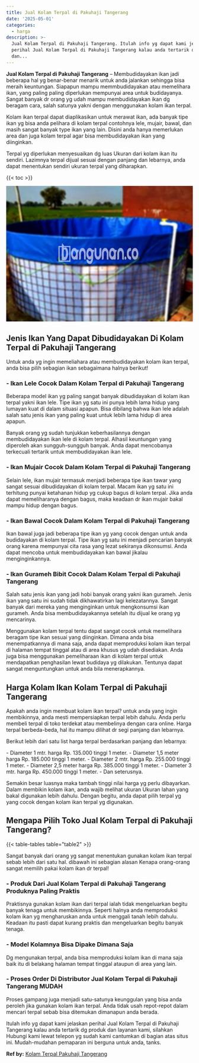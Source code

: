 ```yaml
---
title: Jual Kolam Terpal di Pakuhaji Tangerang
date: '2025-05-01'
categories:
  - harga
description: >-
  Jual Kolam Terpal di Pakuhaji Tangerang. Itulah info yg dapat kami jelaskan
  perihal Jual Kolam Terpal di Pakuhaji Tangerang kalau anda tertarik dg produk
  dan...
---
```


**Jual Kolam Terpal di Pakuhaji Tangerang** – Membudidayakan ikan jadi beberapa hal yg benar-benar menarik untuk anda jalankan sehingga bisa meraih keuntungan. Siapapun mampu memmbudidayakan atau memelihara ikan, yang paling paling diperlukan mempunyai area untuk budidayanya. Sangat banyak dr orang yg udah mampu membudidayakan ikan dg beragam cara, salah satunya yakni dengan menggunakan kolam ikan terpal.

Kolam ikan terpal dapat diaplikasikan untuk merawat ikan, ada banyak tipe ikan yg bisa anda pelihara di kolam terpal contohnya lele, mujair, bawal, dan masih sangat banyak type ikan yang lain. Disini anda hanya memerlukan area dan juga kolam terpal agar bisa membudidayakan ikan yang diinginkan.

Terpal yg diperlukan menyesuaikan dg luas Ukuran dari kolam ikan itu sendiri. Lazimnya terpal dijual sesuai dengan panjang dan lebarnya, anda dapat menentukan sendiri ukuran terpal yang diharapkan.

{{< toc >}}

![Jual Kolam Terpal di Pakuhaji Tangerang](/images/jual-kolam-terpal-54.png)

## Jenis Ikan Yang Dapat Dibudidayakan Di Kolam Terpal di Pakuhaji Tangerang

Untuk anda yg ingin memeliahara atau membudidayakan kolam ikan terpal, anda bisa pilih sebagian ikan sebagaimana halnya berikut!

### \- Ikan Lele Cocok Dalam Kolam Terpal di Pakuhaji Tangerang

Beberapa model ikan yg paling sangat banyak dibudidayakan di kolam ikan terpal yakni ikan lele. Tipe ikan yg satu ini punya lebih lama hidup yang lumayan kuat di dalam situasi apapun. Bisa dibilang bahwa ikan lele adalah salah satu jenis ikan yang paling kuat untuk lebih lama hidup di area apapun.

Banyak orang yg sudah tunjukkan keberhasilannya dengan membudidayakan ikan lele di kolam terpal. Alhasil keuntungan yang diperoleh akan sungguh-sungguh banyak. Anda dapat mencobanya terkecuali tertarik untuk membudidayakan ikan lele.

### \- Ikan Mujair Cocok Dalam Kolam Terpal di Pakuhaji Tangerang

Selain lele, ikan mujair termasuk menjadi beberapa tipe ikan tawar yang sangat sesuai dibudidayakan di kolam terpal. Macam ikan yg satu ini terhitung punyai ketahanan hidup yg cukup bagus di kolam terpal. Jika anda dapat memeliharanya dengan bagus, maka keadaan dr ikan mujair bakal mampu hidup dengan bagus.

### \- Ikan Bawal Cocok Dalam Kolam Terpal di Pakuhaji Tangerang

Ikan bawal juga jadi beberapa tipe ikan yg yang cocok dengan untuk anda budidayakan di kolam terpal. Tipe ikan yg satu ini menjadi pencarian banyak orang karena mempunyai cita rasa yang lezat sekiranya dikonsumsi. Anda dapat mencoba untuk membudidayakan kan bawal jikalau menginginkannya.

### \- Ikan Gurameh Bibit Cocok Dalam Kolam Terpal di Pakuhaji Tangerang

Salah satu jenis ikan yang jadi hobi banyak orang yakni ikan gurameh. Jenis ikan yang satu ini sudah tidak dikhawatirkan lagi kelezatannya. Sangat banyak dari mereka yang menginginkan untuk mengkonsumsi ikan gurameh. Anda bisa membudidayakannya setelah itu dijual ke orang yg mencarinya.

Menggunakan kolam terpal tentu dapat sangat cocok untuk memelihara beragam tipe ikan sesuai yang diinginkan. Dimana anda bisa menempatkannya di mana saja, anda dapat memproduksi kolam ikan terpal di halaman tempat tinggal atau di area khusus yg udah disediakan. Anda juga bisa menggunakan pemeliharaan ikan di kolam terpal untuk mendapatkan penghasilan lewat budidaya yg dilakukan. Tentunya dapat sangat menguntungkan untuk anda bila menerapkannya.

## Harga Kolam Ikan Kolam Terpal di Pakuhaji Tangerang

Apakah anda ingin membuat kolam ikan terpal? untuk anda yang ingin membikinnya, anda mesti mempersiapkan terpal lebih dahulu. Anda perlu membeli terpal di toko terdekat atau membelinya dengan cara online. Harga terpal berbeda-beda, hal itu mampu dilihat dr segi panjang dan lebarnya.

Berikut lebih dari satu list harga terpal berdasarkan panjang dan lebarnya:

\- Diameter 1 mtr. harga Rp. 135.000 tinggi 1 meter. - Diameter 1,5 meter harga Rp. 185.000 tinggi 1 meter. - Diameter 2 mtr. harga Rp. 255.000 tinggi 1 meter. - Diameter 2,5 meter harga Rp. 385.000 tinggi 1 meter. - Diameter 3 mtr. harga Rp. 450.000 tinggi 1 meter. - Dan seterusnya.

Semakin besar luasnya maka tambah tinggi nilai harga yg perlu dibayarkan. Dalam membikin kolam ikan, anda wajib melihat ukuran Ukuran lahan yang bakal digunakan lebih dahulu. Dengan begitu, anda dapat pilih terpal yg yang cocok dengan kolam ikan terpal yg digunakan.

## Mengapa Pilih Toko Jual Kolam Terpal di Pakuhaji Tangerang?

{{< table-tables table="table2" >}}

Sangat banyak dari orang yg sangat menentukan gunakan kolam ikan terpal sebab lebih dari satu hal. dibawah ini sebagian alasan Kenapa orang-orang sangat memilih pakai kolam ikan dr terpal!

### \- Produk Dari Jual Kolam Terpal di Pakuhaji Tangerang Produknya Paling Praktis

Praktisnya gunakan kolam ikan dari terpal ialah tidak mengeluarkan begitu banyak tenaga untuk membikinnya. Seperti halnya anda memproduksi kolam ikan yg mengharuskan anda untuk menggali tanah lebih dahulu. Keadaan itu pasti dapat kurang praktis dan mengeluarkan begitu banyak tenaga.

### \- Model Kolamnya Bisa Dipake Dimana Saja

Dg mengunakan terpal, anda bisa memproduksi kolam ikan di mana saja baik itu di belakang halaman tempat tinggal ataupun di area yang lain.

### \- Proses Order Di Distributor Jual Kolam Terpal di Pakuhaji Tangerang MUDAH

Proses gampang juga menjadi satu-satunya keunggulan yang bisa anda peroleh jika gunakan kolam ikan terpal. Anda tidak usah repot-repot dalam mencari terpal sebab bisa ditemukan dimanapun anda berada.

Itulah info yg dapat kami jelaskan perihal Jual Kolam Terpal di Pakuhaji Tangerang kalau anda tertarik dg produk dan layanan kami, silahkan Hubungi kami lewat telepon yg sudah kami cantumkan di bagian atas situs ini. Mudah-mudahan pemaparan ini berguna untuk anda, tanks.

**Ref by:** [Kolam Terpal Pakuhaji Tangerang](https://id.wikipedia.org/wiki/Kolam)
